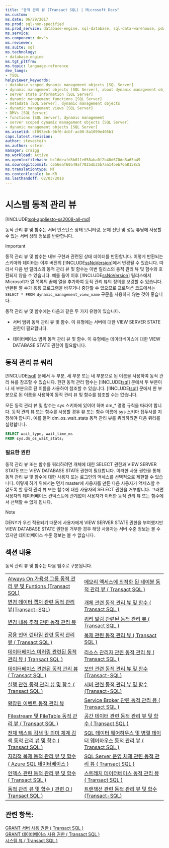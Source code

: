 ```yaml
---
title: "동적 관리 뷰 (Transact SQL) | Microsoft Docs"
ms.custom: 
ms.date: 06/29/2017
ms.prod: sql-non-specified
ms.prod_service: database-engine, sql-database, sql-data-warehouse, pdw
ms.service: 
ms.component: dmv's
ms.reviewer: 
ms.suite: sql
ms.technology:
- database-engine
ms.tgt_pltfrm: 
ms.topic: language-reference
dev_langs:
- TSQL
helpviewer_keywords:
- database scoped dynamic management objects [SQL Server]
- dynamic management objects [SQL Server], about dynamic management objects
- server state information [SQL Server]
- dynamic management functions [SQL Server]
- metadata [SQL Server], dynamic management objects
- dynamic management views [SQL Server]
- DMVs [SQL Server]
- functions [SQL Server], dynamic management
- server scoped dynamic management objects [SQL Server]
- dynamic management objects [SQL Server]
ms.assetid: cf893ecb-0bf6-4cbf-ac00-8a1099e405b1
caps.latest.revision: 
author: stevestein
ms.author: sstein
manager: craigg
ms.workload: Active
ms.openlocfilehash: bc16deafd3b011e658aba0f2b48d670dd8a65b49
ms.sourcegitcommit: c556eaf60a49af7025db35b7aa14beb76a8158c5
ms.translationtype: MT
ms.contentlocale: ko-KR
ms.lasthandoff: 02/03/2018
---
```

# <a name="system-dynamic-management-views"></a>시스템 동적 관리 뷰
[!INCLUDE[tsql-appliesto-ss2008-all-md](../../includes/tsql-appliesto-ss2008-all-md.md)]

  동적 관리 뷰 및 함수는 서버 인스턴스 상태 모니터링, 문제 진단 및 성능 튜닝에 사용할 수 있는 서버 상태 정보를 반환합니다.  
  
> [!IMPORTANT]  
>  동적 관리 뷰 및 함수는 내부 구현과 관련된 상태 데이터를 반환합니다. 이렇게 반환되는 스키마와 데이터는 이후 버전의 [!INCLUDE[ssNoVersion](../../includes/ssnoversion-md.md)]에서 변경될 수 있습니다. 따라서 다음 번 릴리스의 동적 관리 뷰 및 함수는 이번 릴리스의 동적 관리 뷰 및 함수와 호환되지 않을 수 있습니다. 예를 들어 이후 [!INCLUDE[ssNoVersion](../../includes/ssnoversion-md.md)] 릴리스에서 Microsoft가 열 목록의 끝에 열을 추가하여 동적 관리 뷰의 정의를 보강할 수 있습니다. 반환된 열 수가 응용 프로그램을 바꾸거나 중단할 수 있으므로 프로덕션 코드에서는 `SELECT * FROM dynamic_management_view_name` 구문을 사용하지 않는 것이 좋습니다.  
  
 동적 관리 뷰 및 함수에는 다음과 같은 두 가지 유형이 있습니다.  
  
-   서버 범위 동적 관리 뷰 및 함수. 이 유형에는 서버에 대한 VIEW SERVER STATE 권한이 필요합니다.  
  
-   데이터베이스 범위 동적 관리 뷰 및 함수. 이 유형에는 데이터베이스에 대한 VIEW DATABASE STATE 권한이 필요합니다.  
  
## <a name="querying-dynamic-management-views"></a>동적 관리 뷰 쿼리  
 [!INCLUDE[tsql](../../includes/tsql-md.md)] 문에서 두 부분, 세 부분 또는 네 부분으로 된 이름을 사용하여 동적 관리 뷰를 참조할 수 있습니다. 한편 동적 관리 함수는 [!INCLUDE[tsql](../../includes/tsql-md.md)] 문에서 두 부분이나 세 부분으로 된 이름을 사용하여 참조할 수 있습니다. [!INCLUDE[tsql](../../includes/tsql-md.md)] 문에서 한 부분으로 된 이름을 사용하여 동적 관리 뷰 및 함수를 참조할 수는 없습니다.  
  
 모든 동적 관리 뷰 및 함수는 sys 스키마에 있어야 하며 dm_* 명명 규칙을 따라야 합니다. 동적 관리 뷰 또는 함수를 사용할 경우 뷰 또는 함수 이름에 sys 스키마 접두사를 지정해야 합니다. 예를 들어 dm_os_wait_stats 동적 관리 뷰를 쿼리하려면 다음 쿼리를 실행합니다.  
  
 ```sql
SELECT wait_type, wait_time_ms  
FROM sys.dm_os_wait_stats;  
```  
  
### <a name="required-permissions"></a>필요한 권한  
 동적 관리 뷰 또는 함수를 쿼리하려면 개체에 대한 SELECT 권한과 VIEW SERVER STATE 또는 VIEW DATABASE STATE 권한이 필요합니다. 이러한 사용 권한을 통해 동적 관리 뷰 및 함수에 대한 사용자 또는 로그인의 액세스를 선택적으로 제한할 수 있습니다. 이렇게 하기 위해서는 먼저 master에 사용자를 만든 다음 사용자가 액세스할 수 없도록 할 동적 관리 뷰 또는 함수에 대한 사용자의 SELECT 권한을 거부합니다. 그러면 사용자의 데이터베이스 컨텍스트에 관계없이 사용자가 이러한 동적 관리 뷰 또는 함수에서 선택할 수 없게 됩니다.  
  
> [!NOTE]  
>  DENY가 우선 적용되기 때문에 사용자에게 VIEW SERVER STATE 권한을 부여했지만 VIEW DATABASE STATE 권한을 거부한 경우 해당 사용자는 서버 수준 정보는 볼 수 있지만 데이터베이스 수준 정보는 볼 수 없습니다.  
  
## <a name="in-this-section"></a>섹션 내용  
 동적 관리 뷰 및 함수는 다음 범주로 구분됩니다.  
  
|||  
|-|-|  
|[Always On 가용성 그룹 동적 관리 뷰 및 Funtions (Transact SQL)](../../relational-databases/system-dynamic-management-views/always-on-availability-groups-dynamic-management-views-functions.md)|[메모리 액세스에 최적화 된 테이블 동적 관리 뷰 &#40; Transact SQL &#41;](../../relational-databases/system-dynamic-management-views/memory-optimized-table-dynamic-management-views-transact-sql.md)|  
|[변경 데이터 캡처 관련 동적 관리 뷰&#40;Transact-SQL&#41;](http://msdn.microsoft.com/library/2a771d7d-693a-4f56-9227-02cd00e0e200)|[개체 관련 동적 관리 뷰 및 함수 &#40; Transact SQL &#41;](../../relational-databases/system-dynamic-management-views/object-related-dynamic-management-views-and-functions-transact-sql.md)|  
|[변경 내용 추적 관련 동적 관리 뷰](http://msdn.microsoft.com/library/dc8a0af9-fcd8-4c34-9453-5132717c9bdb)|[쿼리 알림 관련된 동적 관리 뷰 &#40; Transact SQL &#41;](http://msdn.microsoft.com/library/92eb22d8-33f3-4c17-b32e-e23acdfbd8f4)|  
|[공용 언어 런타임 관련 동적 관리 뷰 &#40; Transact SQL &#41;](../../relational-databases/system-dynamic-management-views/common-language-runtime-related-dynamic-management-views-transact-sql.md)|[복제 관련 동적 관리 뷰 &#40; Transact SQL &#41;](../../relational-databases/system-dynamic-management-views/replication-related-dynamic-management-views-transact-sql.md)|  
|[데이터베이스 미러링 관련된 동적 관리 뷰 &#40; Transact SQL &#41;](http://msdn.microsoft.com/library/04fb21de-1b5e-4a8e-9ca6-1b78ad278db1)|[리소스 관리자 관련 동적 관리 뷰 &#40; Transact SQL &#41;](../../relational-databases/system-dynamic-management-views/resource-governor-related-dynamic-management-views-transact-sql.md)|  
|[데이터베이스 관련된 동적 관리 뷰 &#40; Transact SQL &#41;](../../relational-databases/system-dynamic-management-views/database-related-dynamic-management-views-transact-sql.md)|[보안 관련 동적 관리 뷰 및 함수&#40;Transact-SQL&#41;](../../relational-databases/system-dynamic-management-views/security-related-dynamic-management-views-and-functions-transact-sql.md)|  
|[실행 관련 동적 관리 뷰 및 함수 &#40; Transact SQL &#41;](../../relational-databases/system-dynamic-management-views/execution-related-dynamic-management-views-and-functions-transact-sql.md)|[서버 관련 동적 관리 뷰 및 함수&#40;Transact-SQL&#41;](../../relational-databases/system-dynamic-management-views/server-related-dynamic-management-views-and-functions-transact-sql.md)|  
|[확장된 이벤트 동적 관리 뷰](../../relational-databases/system-dynamic-management-views/extended-events-dynamic-management-views.md)|[Service Broker 관련 동적 관리 뷰 &#40; Transact SQL &#41;](../../relational-databases/system-dynamic-management-views/service-broker-related-dynamic-management-views-transact-sql.md)|  
|[Filestream 및 FileTable 동적 관리 뷰 &#40; Transact SQL &#41;](../../relational-databases/system-dynamic-management-views/filestream-and-filetable-dynamic-management-views-transact-sql.md)|[공간 데이터 관련 동적 관리 뷰 및 함수 &#40; Transact SQL &#41;](http://msdn.microsoft.com/library/c542ac38-451f-43a5-bf8c-4edd38bb738e)|  
|[전체 텍스트 검색 및 의미 체계 검색 동적 관리 뷰 및 함수 &#40; Transact SQL &#41;](../../relational-databases/system-dynamic-management-views/full-text-and-semantic-search-dynamic-management-views-functions.md)|[SQL 데이터 웨어하우스 및 병렬 데이터 웨어하우스 동적 관리 뷰 &#40; Transact SQL &#41;](../../relational-databases/system-dynamic-management-views/sql-and-parallel-data-warehouse-dynamic-management-views.md)|  
|[지리적 복제 동적 관리 뷰 및 함수 &#40; Azure SQL 데이터베이스 &#41;](../../relational-databases/system-dynamic-management-views/geo-replication-dynamic-management-views-and-functions-azure-sql-database.md)|[SQL Server 운영 체제 관련 동적 관리 뷰 &#40; Transact SQL &#41;](../../relational-databases/system-dynamic-management-views/sql-server-operating-system-related-dynamic-management-views-transact-sql.md)|  
|[인덱스 관련 동적 관리 뷰 및 함수 &#40; Transact SQL &#41;](../../relational-databases/system-dynamic-management-views/index-related-dynamic-management-views-and-functions-transact-sql.md)|[스트레치 데이터베이스 동적 관리 뷰 &#40; Transact SQL &#41;](http://msdn.microsoft.com/library/1193efce-a105-49a9-a8b8-26b063485567)|  
|[동적 관리 뷰 및 함수 &#40; 관련 O I Transact SQL &#41;](../../relational-databases/system-dynamic-management-views/i-o-related-dynamic-management-views-and-functions-transact-sql.md)|[트랜잭션 관련 동적 관리 뷰 및 함수&#40;Transact-SQL&#41;](../../relational-databases/system-dynamic-management-views/transaction-related-dynamic-management-views-and-functions-transact-sql.md)|  

  
## <a name="see-also"></a>관련 항목:  
 [GRANT 서버 사용 권한 &#40; Transact SQL &#41;](../../t-sql/statements/grant-server-permissions-transact-sql.md)   
 [GRANT 데이터베이스 사용 권한 &#40; Transact SQL &#41;](../../t-sql/statements/grant-database-permissions-transact-sql.md)   
 [시스템 뷰 &#40; Transact SQL &#41;](http://msdn.microsoft.com/library/35a6161d-7f43-4e00-bcd3-3091f2015e90)  
  
  
